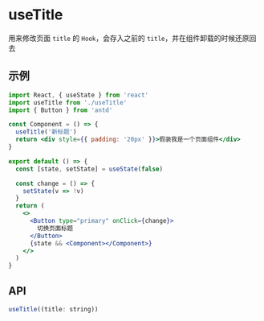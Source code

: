 # useTitle

用来修改页面 `title` 的 `Hook`，会存入之前的 `title`，并在组件卸载的时候还原回去

## 示例

```jsx
import React, { useState } from 'react'
import useTitle from './useTitle'
import { Button } from 'antd'

const Component = () => {
  useTitle('新标题')
  return <div style={{ padding: '20px' }}>假装我是一个页面组件</div>
}

export default () => {
  const [state, setState] = useState(false)

  const change = () => {
    setState(v => !v)
  }
  return (
    <>
      <Button type="primary" onClick={change}>
        切换页面标题
      </Button>
      {state && <Component></Component>}
    </>
  )
}
```

## API

```js
useTitle((title: string))
```
